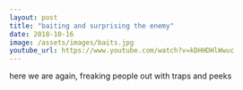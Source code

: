 ```yaml
---
layout: post
title: "baiting and surprising the enemy"
date: 2018-10-16
image: /assets/images/baits.jpg
youtube_url: https://www.youtube.com/watch?v=kDHHDHlWwuc
---
```


here we are again, freaking people out with traps and peeks